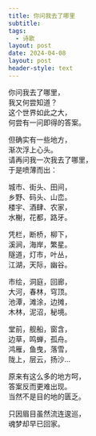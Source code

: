 ```yaml
---
title: 你问我去了哪里
subtitle: 
tags:
  - 诗歌
layout: post
date: 2024-04-08
layout: post
header-style: text
---
```


你问我去了哪里，  
我又何尝知道？  
这个世界如此之大，  
何尝有一问即得的答案。  

但确实有一些地方，  
渐次浮上心头。  
请再问我一次我去了哪里，  
于是喷薄而出：  

城市、街头、田间，  
乡野、码头、山峦。  
楼宇、酒肆、农家，  
水榭，花都，路牙。  

凭栏，断桥，柳下，  
溪涧，海岸，繁星。  
隧道，灯市，叶丛，  
江湖，天际，幽谷。  

市绘，洞庭，回廊，  
大河，春林，穹顶。  
池潭，滩涂，边摊，  
木林，泥沼，秘境。  

堂前，舰船，窗含，  
边草，鸣蝉，孤舟。  
鸿雁，鱼曳，落雪，  
陇上，层云，扬沙...  

原来有这么多的地方呵，  
答案反而更难出现。  
当然不是目的地的匮乏。  

只因眉目虽然流连逡巡，  
魂梦却早已回家。